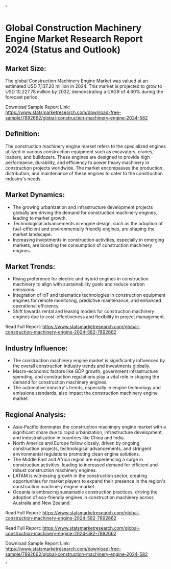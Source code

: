 "<h1>Global Construction Machinery Engine Market Research Report 2024 (Status and Outlook)</h1>

<h2>Market Size:</h2>
<p>The global Construction Machinery Engine Market was valued at an estimated USD 7,137.20 million in 2024. This market is projected to grow to USD 10,227.78 million by 2032, demonstrating a CAGR of 4.60% during the forecast period.</p>
<p>Download Sample Report Link: <a href='https://www.statsmarketresearch.com/download-free-sample/7892662/global-construction-machinery-engine-2024-582'>https://www.statsmarketresearch.com/download-free-sample/7892662/global-construction-machinery-engine-2024-582</a></p>

<h2>Definition:</h2>
<p>The construction machinery engine market refers to the specialized engines utilized in various construction equipment such as excavators, cranes, loaders, and bulldozers. These engines are designed to provide high performance, durability, and efficiency to power heavy machinery in construction projects worldwide. The market encompasses the production, distribution, and maintenance of these engines to cater to the construction industry's needs.</p>

<h2>Market Dynamics:</h2>
<ul>
<li>The growing urbanization and infrastructure development projects globally are driving the demand for construction machinery engines, leading to market growth.</li>
<li>Technological advancements in engine design, such as the adoption of fuel-efficient and environmentally friendly engines, are shaping the market landscape.</li>
<li>Increasing investments in construction activities, especially in emerging markets, are boosting the consumption of construction machinery engines.</li>
</ul>

<h2>Market Trends:</h2>
<ul>
<li>Rising preference for electric and hybrid engines in construction machinery to align with sustainability goals and reduce carbon emissions.</li>
<li>Integration of IoT and telematics technologies in construction equipment engines for remote monitoring, predictive maintenance, and enhanced operational efficiency.</li>
<li>Shift towards rental and leasing models for construction machinery engines due to cost-effectiveness and flexibility in project management.</li>
</ul>
<p>Read Full Report: <a href='https://www.statsmarketresearch.com/global-construction-machinery-engine-2024-582-7892662'>https://www.statsmarketresearch.com/global-construction-machinery-engine-2024-582-7892662</a></p>

<h2>Industry Influence:</h2>
<ul>
<li>The construction machinery engine market is significantly influenced by the overall construction industry trends and investments globally.</li>
<li>Macro-economic factors like GDP growth, government infrastructure spending, and construction regulations play a vital role in shaping the demand for construction machinery engines.</li>
<li>The automotive industry's trends, especially in engine technology and emissions standards, also impact the construction machinery engine market.</li>
</ul>

<h2>Regional Analysis:</h2>
<ul>
<li>Asia-Pacific dominates the construction machinery engine market with a significant share due to rapid urbanization, infrastructure development, and industrialization in countries like China and India.</li>
<li>North America and Europe follow closely, driven by ongoing construction projects, technological advancements, and stringent environmental regulations promoting clean engine solutions.</li>
<li>The Middle East and Africa region are experiencing a surge in construction activities, leading to increased demand for efficient and robust construction machinery engines.</li>
<li>LATAM is witnessing growth in the construction sector, creating opportunities for market players to expand their presence in the region's construction machinery engine market.</li>
<li>Oceania is embracing sustainable construction practices, driving the adoption of eco-friendly engines in construction machinery across Australia and New Zealand.</li>
</ul>
<p>Read Full Report: <a href='https://www.statsmarketresearch.com/global-construction-machinery-engine-2024-582-7892662'>https://www.statsmarketresearch.com/global-construction-machinery-engine-2024-582-7892662</a></p>

<p>Read Full Report: <a href='https://www.statsmarketresearch.com/global-construction-machinery-engine-2024-582-7892662'>https://www.statsmarketresearch.com/global-construction-machinery-engine-2024-582-7892662</a></p>
<p>Download Sample Report Link: <a href='https://www.statsmarketresearch.com/download-free-sample/7892662/global-construction-machinery-engine-2024-582'>https://www.statsmarketresearch.com/download-free-sample/7892662/global-construction-machinery-engine-2024-582</a></p>"
